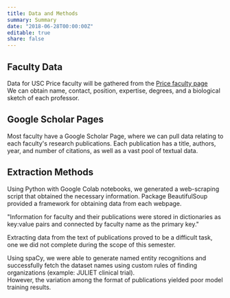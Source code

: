 ```yaml
---
title: Data and Methods
summary: Summary
date: "2018-06-28T00:00:00Z"
editable: true
share: false
---
```

## Faculty Data

Data for USC Price faculty will be gathered from the [Price faculty page](https://priceschool.usc.edu/faculty/)  
We can obtain name, contact, position, expertise, degrees, and a biological sketch of each professor.  

## Google Scholar Pages

Most faculty have a Google Scholar Page, where we can pull data relating to each faculty's research publications.
Each publication has a title, authors, year, and number of citations, as well as a vast pool of textual data.

## Extraction Methods

Using Python with Google Colab notebooks, we generated a web-scraping script that obtained the necessary information. 
Package BeautifulSoup provided a framework for obtaining data from each webpage.  

"Information for faculty and their publications were stored in dictionaries as key:value pairs and connected by faculty name as the primary key."

Extracting data from the text of publications proved to be a difficult task, one we did not complete during the scope of this semester. 

Using spaCy, we were able to generate named entity recognitions and successfully fetch the dataset names using custom rules of finding organizations (example: JULIET clinical trial).  
However, the variation among the format of publications yielded poor model training results.  

